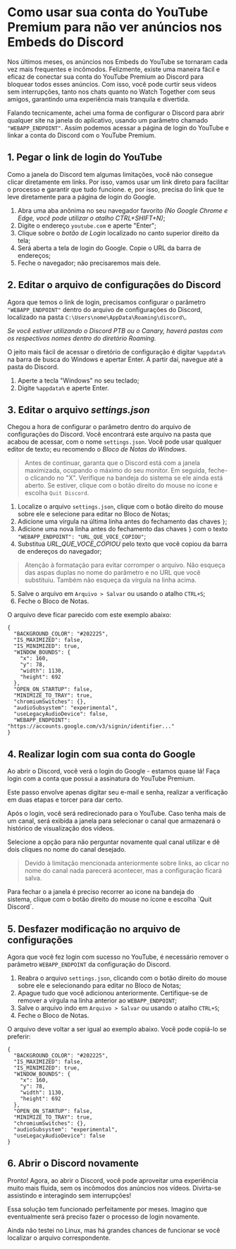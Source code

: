 # Como usar sua conta do YouTube Premium para não ver anúncios nos Embeds do Discord

Nos últimos meses, os anúncios nos Embeds do YouTube se tornaram cada vez mais frequentes e incômodos. Felizmente, existe uma maneira fácil e eficaz de conectar sua conta do YouTube Premium ao Discord para bloquear todos esses anúncios. Com isso, você pode curtir seus vídeos sem interrupções, tanto nos chats quanto no Watch Together com seus amigos, garantindo uma experiência mais tranquila e divertida.

Falando tecnicamente, achei uma forma de configurar o Discord para abrir qualquer site na janela do aplicativo, usando um parâmetro chamado `"WEBAPP_ENDPOINT"`. Assim podemos acessar a página de login do YouTube e linkar a conta do Discord com o YouTube Premium.

## 1. Pegar o link de login do YouTube

Como a janela do Discord tem algumas limitações, você não consegue clicar diretamente em links. Por isso, vamos usar um link direto para facilitar o processo e garantir que tudo funcione. e, por isso, precisa do link que te leve diretamente para a página de login do Google.

1. Abra uma aba anônima no seu navegador favorito *(No Google Chrome e Edge, você pode utilizar o atalho CTRL+SHIFT+N)*;
2. Digite o endereço `youtube.com` e aperte "Enter";
3. Clique sobre o *botão de Login* localizado no canto superior direito da tela;
4. Será aberta a tela de login do Google. Copie o URL da barra de endereços;
5. Feche o navegador; não precisaremos mais dele.

## 2. Editar o arquivo de configurações do Discord

Agora que temos o link de login, precisamos configurar o parâmetro `"WEBAPP_ENDPOINT"` dentro do arquivo de configurações do Discord, localizado na pasta `C:\Users\nome\AppData\Roaming\discord\`.

*Se você estiver utilizando o Discord PTB ou o Canary, haverá pastas com os respectivos nomes dentro do diretório Roaming.*

O jeito mais fácil de acessar o diretório de configuração é digitar `%appdata%` na barra de busca do Windows e apertar Enter. A partir daí, navegue até a pasta do Discord.&#x20;

1. Aperte a tecla "Windows" no seu teclado;
2. Digite `%appdata%` e aperte Enter.

## 3. Editar o arquivo *settings.json*

Chegou a hora de configurar o parâmetro dentro do arquivo de configurações do Discord. Você encontrará este arquivo na pasta que acabou de acessar, com o nome `settings.json`. Você pode usar qualquer editor de texto; eu recomendo o *Bloco de Notas do Windows*.

> Antes de continuar, garanta que o Discord está com a janela maximizada, ocupando o máximo do seu monitor. Em seguida, feche-o clicando no "X". Verifique na bandeja do sistema se ele ainda está aberto. Se estiver, clique com o botão direito do mouse no ícone e escolha `Quit Discord`.

1. Localize o arquivo `settings.json`, clique com o botão direito do mouse sobre ele e selecione para editar no Bloco de Notas;
2. Adicione uma vírgula na última linha antes do fechamento das chaves `}`;
3. Adicione uma nova linha antes do fechamento das chaves `}` com o texto `"WEBAPP_ENDPOINT": "URL_QUE_VOCE_COPIOU"`;
4. Substitua *URL\_QUE\_VOCE\_COPIOU* pelo texto que você copiou da barra de endereços do navegador;

> Atenção à formatação para evitar corromper o arquivo. Não esqueça das aspas duplas no nome do parâmetro e no URL que você substituiu. Também não esqueça da vírgula na linha acima.

5. Salve o arquivo em `Arquivo > Salvar` ou usando o atalho `CTRL+S`;
6. Feche o Bloco de Notas.

O arquivo deve ficar parecido com este exemplo abaixo:

```
{
  "BACKGROUND_COLOR": "#202225",
  "IS_MAXIMIZED": false,
  "IS_MINIMIZED": true,
  "WINDOW_BOUNDS": {
    "x": 160,
    "y": 78,
    "width": 1130,
    "height": 692
  },
  "OPEN_ON_STARTUP": false,
  "MINIMIZE_TO_TRAY": true,
  "chromiumSwitches": {},
  "audioSubsystem": "experimental",
  "useLegacyAudioDevice": false,
  "WEBAPP_ENDPOINT": "https://accounts.google.com/v3/signin/identifier..."
}
```

## 4. Realizar login com sua conta do Google

Ao abrir o Discord, você verá o login do Google - estamos quase lá! Faça login com a conta que possui a assinatura do YouTube Premium.

Este passo envolve apenas digitar seu e-mail e senha, realizar a verificação em duas etapas e torcer para dar certo.

Após o login, você será redirecionado para o YouTube. Caso tenha mais de um canal, será exibida a janela para selecionar o canal que armazenará o histórico de visualização dos vídeos.

Selecione a opção para não perguntar novamente qual canal utilizar e dê dois cliques no nome do canal desejado.

> Devido à limitação mencionada anteriormente sobre links, ao clicar no nome do canal nada parecerá acontecer, mas a configuração ficará salva. 

Para fechar o a janela é preciso recorrer ao icone na bandeja do sistema, clique com o botão direito do mouse no ícone e escolha \`Quit Discord\`.

## 5. Desfazer modificação no arquivo de configurações

Agora que você fez login com sucesso no YouTube, é necessário remover o parâmetro `WEBAPP_ENDPOINT` da configuração do Discord.

1. Reabra o arquivo `settings.json`, clicando com o botão direito do mouse sobre ele e selecionando para editar no Bloco de Notas;
2. Apague tudo que você adicionou anteriormente. Certifique-se de remover a vírgula na linha anterior ao `WEBAPP_ENDPOINT`;
3. Salve o arquivo indo em `Arquivo > Salvar` ou usando o atalho `CTRL+S`;
4. Feche o Bloco de Notas.

O arquivo deve voltar a ser igual ao exemplo abaixo. Você pode copiá-lo se preferir:

```
{
  "BACKGROUND_COLOR": "#202225",
  "IS_MAXIMIZED": false,
  "IS_MINIMIZED": true,
  "WINDOW_BOUNDS": {
    "x": 160,
    "y": 78,
    "width": 1130,
    "height": 692
  },
  "OPEN_ON_STARTUP": false,
  "MINIMIZE_TO_TRAY": true,
  "chromiumSwitches": {},
  "audioSubsystem": "experimental",
  "useLegacyAudioDevice": false
}
```

## 6. Abrir o Discord novamente

Pronto! Agora, ao abrir o Discord, você pode aproveitar uma experiência muito mais fluida, sem os incômodos dos anúncios nos vídeos. Divirta-se assistindo e interagindo sem interrupções!

Essa solução tem funcionado perfeitamente por meses. Imagino que eventualmente será preciso fazer o processo de login novamente.

Ainda não testei no Linux, mas há grandes chances de funcionar se você localizar o arquivo correspondente.&#x20;

